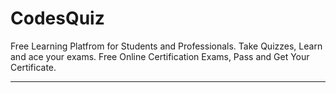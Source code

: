 # CodesQuiz
Free Learning Platfrom for Students and Professionals. Take Quizzes, Learn and ace your exams.  Free Online Certification Exams, Pass and Get Your Certificate.

----



